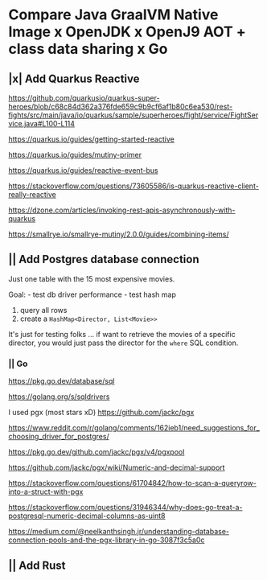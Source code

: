 # Compare Java GraalVM Native Image x OpenJDK x OpenJ9 AOT + class data sharing x Go



## |x| Add Quarkus Reactive

https://github.com/quarkusio/quarkus-super-heroes/blob/c68c84d362a376fde659c9b9cf6af1b80c6ea530/rest-fights/src/main/java/io/quarkus/sample/superheroes/fight/service/FightService.java#L100-L114

https://quarkus.io/guides/getting-started-reactive

https://quarkus.io/guides/mutiny-primer

https://quarkus.io/guides/reactive-event-bus

https://stackoverflow.com/questions/73605586/is-quarkus-reactive-client-really-reactive

https://dzone.com/articles/invoking-rest-apis-asynchronously-with-quarkus

https://smallrye.io/smallrye-mutiny/2.0.0/guides/combining-items/



## || Add Postgres database connection

Just one table with the 15 most expensive movies.

Goal:
	- test db driver performance
	- test hash map

1) query all rows
2) create a `HashMap<Director, List<Movie>>`

It's just for testing folks ... if want to retrieve the movies of a
specific director, you would just pass the director for the `where`
SQL condition.

### || Go

https://pkg.go.dev/database/sql

https://golang.org/s/sqldrivers

I used pgx (most stars xD)
https://github.com/jackc/pgx

https://www.reddit.com/r/golang/comments/162ieb1/need_suggestions_for_choosing_driver_for_postgres/

https://pkg.go.dev/github.com/jackc/pgx/v4/pgxpool

https://github.com/jackc/pgx/wiki/Numeric-and-decimal-support

https://stackoverflow.com/questions/61704842/how-to-scan-a-queryrow-into-a-struct-with-pgx

https://stackoverflow.com/questions/31946344/why-does-go-treat-a-postgresql-numeric-decimal-columns-as-uint8

https://medium.com/@neelkanthsingh.jr/understanding-database-connection-pools-and-the-pgx-library-in-go-3087f3c5a0c


## || Add Rust
